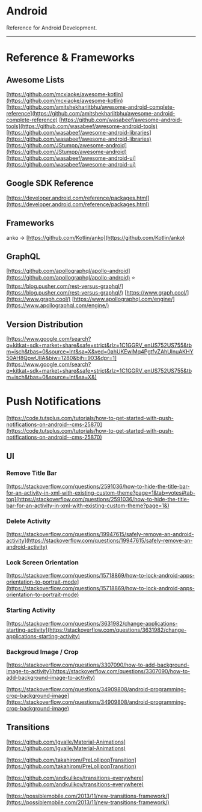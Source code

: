 # Android

Reference for Android Development.

---

# Reference & Frameworks

## Awesome Lists

[https://github.com/mcxiaoke/awesome-kotlin](https://github.com/mcxiaoke/awesome-kotlin)
[https://github.com/amitshekhariitbhu/awesome-android-complete-reference](https://github.com/amitshekhariitbhu/awesome-android-complete-reference)
[https://github.com/wasabeef/awesome-android-tools](https://github.com/wasabeef/awesome-android-tools)
[https://github.com/wasabeef/awesome-android-libraries](https://github.com/wasabeef/awesome-android-libraries)
[https://github.com/JStumpp/awesome-android](https://github.com/JStumpp/awesome-android)
[https://github.com/wasabeef/awesome-android-ui](https://github.com/wasabeef/awesome-android-ui)

## Google SDK Reference
[https://developer.android.com/reference/packages.html](https://developer.android.com/reference/packages.html)

## Frameworks
anko -> [https://github.com/Kotlin/anko](https://github.com/Kotlin/anko)

## GraphQL
[https://github.com/apollographql/apollo-android](https://github.com/apollographql/apollo-android)
:star: [https://blog.pusher.com/rest-versus-graphql/](https://blog.pusher.com/rest-versus-graphql/)
[https://www.graph.cool/](https://www.graph.cool/)
[https://www.apollographql.com/engine/](https://www.apollographql.com/engine/)

## Version Distribution
[https://www.google.com/search?q=kitkat+sdk+market+share&safe=strict&rlz=1C1GGRV_enUS752US755&tbm=isch&tbas=0&source=lnt&sa=X&ved=0ahUKEwiMq4PgtfvZAhUlnuAKHY50AH8QpwUIIA&biw=1280&bih=903&dpr=1](https://www.google.com/search?q=kitkat+sdk+market+share&safe=strict&rlz=1C1GGRV_enUS752US755&tbm=isch&tbas=0&source=lnt&sa=X&)


# Push Notifications
[https://code.tutsplus.com/tutorials/how-to-get-started-with-push-notifications-on-android--cms-25870](https://code.tutsplus.com/tutorials/how-to-get-started-with-push-notifications-on-android--cms-25870)




## UI


### Remove Title Bar
[https://stackoverflow.com/questions/2591036/how-to-hide-the-title-bar-for-an-activity-in-xml-with-existing-custom-theme?page=1&tab=votes#tab-top](https://stackoverflow.com/questions/2591036/how-to-hide-the-title-bar-for-an-activity-in-xml-with-existing-custom-theme?page=1&)

### Delete Activity
[https://stackoverflow.com/questions/19947615/safely-remove-an-android-activity](https://stackoverflow.com/questions/19947615/safely-remove-an-android-activity)
### Lock Screen Orientation
[https://stackoverflow.com/questions/15718869/how-to-lock-android-apps-orientation-to-portrait-mode](https://stackoverflow.com/questions/15718869/how-to-lock-android-apps-orientation-to-portrait-mode)

### Starting Activity
[https://stackoverflow.com/questions/3631982/change-applications-starting-activity](https://stackoverflow.com/questions/3631982/change-applications-starting-activity)

### Backgroud Image / Crop
[https://stackoverflow.com/questions/3307090/how-to-add-background-image-to-activity](https://stackoverflow.com/questions/3307090/how-to-add-background-image-to-activity)


[https://stackoverflow.com/questions/34909808/android-programming-crop-background-image](https://stackoverflow.com/questions/34909808/android-programming-crop-background-image)

## Transitions
[https://github.com/lgvalle/Material-Animations](https://github.com/lgvalle/Material-Animations)

[https://github.com/takahirom/PreLollipopTransition](https://github.com/takahirom/PreLollipopTransition)

[https://github.com/andkulikov/transitions-everywhere](https://github.com/andkulikov/transitions-everywhere)

[https://possiblemobile.com/2013/11/new-transitions-framework/](https://possiblemobile.com/2013/11/new-transitions-framework/)